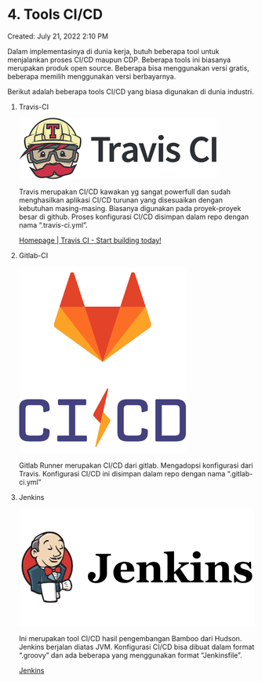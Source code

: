 # 4. Tools CI/CD

Created: July 21, 2022 2:10 PM

Dalam implementasinya di dunia kerja, butuh beberapa tool untuk menjalankan proses CI/CD maupun CDP. Beberapa tools ini biasanya merupakan produk open source. Beberapa bisa menggunakan versi gratis, beberapa memilih menggunakan versi berbayarnya.

Berikut adalah beberapa tools CI/CD yang biasa digunakan di dunia industri.

1. Travis-CI
    
    ![Untitled](4%20Tools%20CI%20CD%2055f93779053b4fefb866ef14c6002ef2/Untitled.png)
    
    Travis merupakan CI/CD kawakan yg sangat powerfull dan sudah menghasilkan aplikasi CI/CD turunan yang disesuaikan dengan kebutuhan masing-masing. Biasanya digunakan pada proyek-proyek besar di github. Proses konfigurasi CI/CD disimpan dalam repo dengan nama “.travis-ci.yml”.
    
    [Homepage | Travis CI - Start building today!](https://www.travis-ci.com/)
    
2. Gitlab-CI
    
    ![Untitled](4%20Tools%20CI%20CD%2055f93779053b4fefb866ef14c6002ef2/Untitled%201.png)
    
    Gitlab Runner merupakan CI/CD dari gitlab. Mengadopsi konfigurasi dari Travis. Konfigurasi CI/CD ini disimpan dalam repo dengan nama “.gitlab-ci.yml”
    
3. Jenkins
    
    ![Untitled](4%20Tools%20CI%20CD%2055f93779053b4fefb866ef14c6002ef2/Untitled%202.png)
    
    Ini merupakan tool CI/CD hasil pengembangan Bamboo dari Hudson. Jenkins berjalan diatas JVM. Konfigurasi CI/CD bisa dibuat dalam format “.groovy” dan ada beberapa yang menggunakan format “Jenkinsfile”.
    
    [Jenkins](https://www.jenkins.io/)